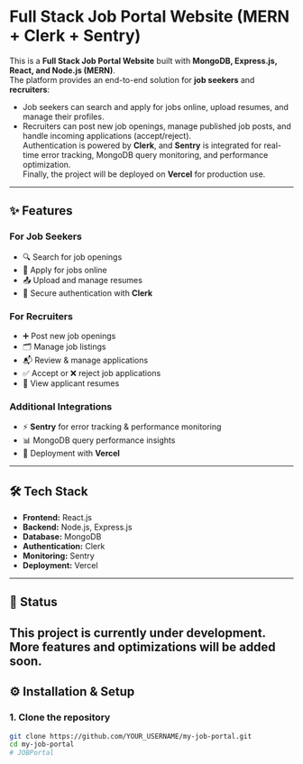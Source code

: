 # Full Stack Job Portal Website (MERN + Clerk + Sentry)
This is a **Full Stack Job Portal Website** built with **MongoDB, Express.js, React, and Node.js (MERN)**.  
The platform provides an end-to-end solution for **job seekers** and **recruiters**:  
- Job seekers can search and apply for jobs online, upload resumes, and manage their profiles.  
- Recruiters can post new job openings, manage published job posts, and handle incoming applications (accept/reject).  
Authentication is powered by **Clerk**, and **Sentry** is integrated for real-time error tracking, MongoDB query monitoring, and performance optimization.  
Finally, the project will be deployed on **Vercel** for production use. 
---
## ✨ Features
### For Job Seekers
- 🔍 Search for job openings  
- 📄 Apply for jobs online  
- 📤 Upload and manage resumes  
- 🔑 Secure authentication with **Clerk**
### For Recruiters
- ➕ Post new job openings  
- 🗂️ Manage job listings  
- 📬 Review & manage applications  
- ✅ Accept or ❌ reject job applications  
- 👀 View applicant resumes  
### Additional Integrations
- ⚡ **Sentry** for error tracking & performance monitoring  
- 📊 MongoDB query performance insights  
- 🚀 Deployment with **Vercel**  
---
## 🛠️ Tech Stack
- **Frontend:** React.js  
- **Backend:** Node.js, Express.js  
- **Database:** MongoDB  
- **Authentication:** Clerk  
- **Monitoring:** Sentry  
- **Deployment:** Vercel  
---
## 🚧 Status
This project is currently **under development**. More features and optimizations will be added soon.  
---
## ⚙️ Installation & Setup
### 1. Clone the repository
```bash
git clone https://github.com/YOUR_USERNAME/my-job-portal.git
cd my-job-portal
#   J O B P o r t a l  
 